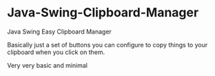 # Java-Swing-Clipboard-Manager
Java Swing Easy Clipboard Manager

Basically just a set of buttons you can configure to copy things to your clipboard when you click on them. 

Very very basic and minimal

